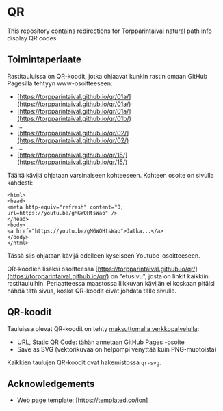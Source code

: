 # QR

This repository contains redirections for Torpparintaival natural path
info display QR codes.

## Toimintaperiaate

Rastitauluissa on QR-koodit, jotka ohjaavat kunkin rastin omaan GitHub Pagesilla tehtyyn www-osoitteeseen:

 * [https://torpparintaival.github.io/qr/01a/](https://torpparintaival.github.io/qr/01a/)
 * [https://torpparintaival.github.io/qr/01a/](https://torpparintaival.github.io/qr/01b/)
 * ...
 * [https://torpparintaival.github.io/qr/02/](https://torpparintaival.github.io/qr/02/)
 * ...
 * [https://torpparintaival.github.io/qr/15/](https://torpparintaival.github.io/qr/15/)

Täältä kävijä ohjataan varsinaiseen kohteeseen. Kohteen osoite on sivulla kahdesti:

```
<html>
<head>
<meta http-equiv="refresh" content="0; url=https://youtu.be/gMGWOHtsWao" />
</head>
<body>
<a href="https://youtu.be/gMGWOHtsWao">Jatka...</a>
</body>
</html>
```

Tässä siis ohjataan kävijä edelleen kyseiseen Youtube-osoitteeseen.

QR-koodien lisäksi osoitteessa [https://torpparintaival.github.io/qr/](https://torpparintaival.github.io/qr/) on "etusivu", josta on linkit kaikkiin rastitauluihin. Periaatteessa maastossa liikkuvan kävijän ei koskaan pitäisi nähdä tätä sivua, koska QR-koodit eivät johdata tälle sivulle.

## QR-koodit

Tauluissa olevat QR-koodit on tehty [maksuttomalla verkkopalvelulla](https://www.the-qrcode-generator.com/):
 * URL, Static QR Code: tähän annetaan GitHub Pages -osoite
 * Save as SVG (vektorikuvaa on helpompi venyttää kuin PNG-muotoista)

Kaikkien taulujen QR-koodit ovat hakemistossa `qr-svg`.

## Acknowledgements

 * Web page template: [https://templated.co/ion]
